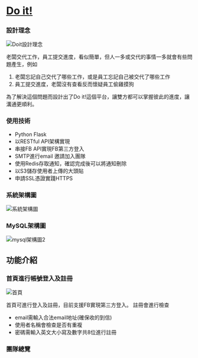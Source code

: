 # [Do it!](https://doitouob.com)

### 設計理念

![Doit設計理念](https://user-images.githubusercontent.com/60848391/127813772-9b303588-0d36-43ea-a6ca-c3aba4034396.png)

老闆交代工作，員工提交進度，看似簡單，但人一多或交代的事情一多就會有些問題產生，例如
1. 老闆忘記自己交代了哪些工作，或是員工忘記自己被交代了哪些工作
2. 員工提交進度，老闆沒有查看反而懷疑員工偷雞摸狗

為了解決這個問題而設計出了Do it!這個平台，讓雙方都可以掌握彼此的進度，讓溝通更順利。

### 使用技術

* Python Flask
* 以RESTful API架構實現
* 串接FB API實現FB第三方登入
* SMTP進行email 邀請加入團隊
* 使用Redis存取通知，確認完成後可以將通知刪除
* 以S3儲存使用者上傳的大頭貼
* 申請SSL憑證實踐HTTPS

### 系統架構圖

![系統架構圖](https://user-images.githubusercontent.com/60848391/127816439-e55aa085-b09e-4c95-b8c8-0d23f7569c24.png)

### MySQL架構圖

![mysql架構圖2](https://user-images.githubusercontent.com/60848391/127818729-4eacc077-5ca3-4f37-81af-0d44022a916c.png)

## 功能介紹

### 首頁進行帳號登入及註冊

![首頁](https://user-images.githubusercontent.com/60848391/127956269-1218844f-1466-41b0-b6fd-750ff32d4156.png)

首頁可進行登入及註冊，目前支援FB實現第三方登入。
註冊會進行檢查
* email需輸入合法email地址(確保收的到信)
* 使用者名稱會檢查是否有重複
* 密碼需輸入英文大小寫及數字共8位進行註冊

### 團隊總覽






